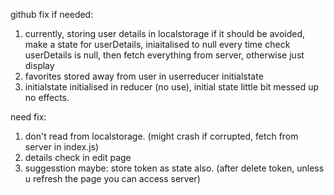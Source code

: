 github
fix if needed:
1. currently, storing user details in localstorage
    if it should be avoided, make a state for userDetails, iniaitalised to null
    every time check userDetails is null, then fetch everything from server, otherwise just display
2. favorites stored away from user in userreducer initialstate
3. initialstate initialised in reducer (no use), initial state little bit messed up no effects. 

need fix:
1. don't read from localstorage. (might crash if corrupted, fetch from server in index.js)
2. details check in edit page
3. suggesstion maybe: store token as state also. (after delete token, unless u refresh the page you can access server)